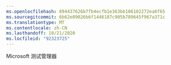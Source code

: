 ```yaml
---
ms.openlocfilehash: 894437626b7fb4ecfb1e363bb106102272ea6f65
ms.sourcegitcommit: 6b62e09026b6f1446187c905b789645f967a371c
ms.translationtype: MT
ms.contentlocale: zh-CN
ms.lasthandoff: 10/21/2020
ms.locfileid: "92323725"
---
```

Microsoft 测试管理器